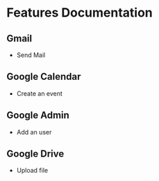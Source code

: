 # Features Documentation

## Gmail

- Send Mail

## Google Calendar

- Create an event

## Google Admin

- Add an user

## Google Drive

- Upload file

